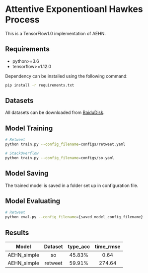 # Attentive Exponentioanl Hawkes Process

This is a TensorFlow1.0 implementation of AEHN.

## Requirements
- python>=3.6
- tensorflow>=1.12.0

Dependency can be installed using the following command:
```bash
pip install -r requirements.txt
```

## Datasets
All datasets can be downloaded from [BaiduDisk](https://pan.baidu.com/s/1H6mfLB1MErHuh6gDrs88sw).


## Model Training
```bash
# Retweet
python train.py --config_filename=configs/retweet.yaml

# StackOverflow
python train.py --config_filename=configs/so.yaml
```

## Model Saving
The trained model is saved in a folder set up in configuration file.

## Model Evaluating
```bash
# Retweet
python eval.py --config_filename={saved_model_config_filename}
```

## Results

| Model | Dataset | type_acc | time_rmse |
| :----:| :-----: | :------: | :-------: |
| AEHN_simple |   so  | 45.83%   |   0.64    |
| AEHN_simple |retweet|  59.91% | 274.64 |